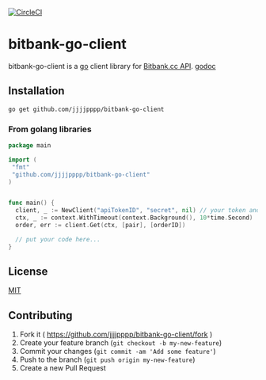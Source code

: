 [![CircleCI](https://circleci.com/gh/jjjjpppp/bitbank-go-client/tree/master.svg?style=svg)](https://circleci.com/gh/jjjjpppp/bitbank-go-client/tree/master)

# bitbank-go-client

bitbank-go-client is a [go](https://golang.org/) client library for [Bitbank.cc API](https://docs.bitbank.cc/).
[godoc]()

## Installation

```
go get github.com/jjjjpppp/bitbank-go-client
```

### From golang libraries

```go
package main

import (
 "fmt"
 "github.com/jjjjpppp/bitbank-go-client"
)


func main() {
  client, _ := NewClient("apiTokenID", "secret", nil) // your token and secret setup here
  ctx, _ := context.WithTimeout(context.Background(), 10*time.Second)
  order, err := client.Get(ctx, [pair], [orderID])

  // put your code here...
}
```

## License
[MIT](https://opensource.org/licenses/mit-license.php)

## Contributing

1. Fork it ( https://github.com/jjjjpppp/bitbank-go-client/fork )
2. Create your feature branch (`git checkout -b my-new-feature`)
3. Commit your changes (`git commit -am 'Add some feature'`)
4. Push to the branch (`git push origin my-new-feature`)
5. Create a new Pull Request
